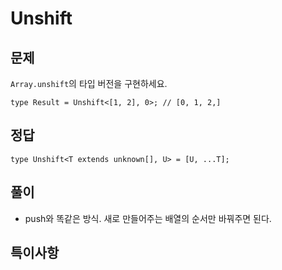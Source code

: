 # Unshift

## 문제

`Array.unshift`의 타입 버전을 구현하세요.

```tsx
type Result = Unshift<[1, 2], 0>; // [0, 1, 2,]
```

## 정답

```tsx
type Unshift<T extends unknown[], U> = [U, ...T];
```

## 풀이

- push와 똑같은 방식. 새로 만들어주는 배열의 순서만 바꿔주면 된다.

## 특이사항
